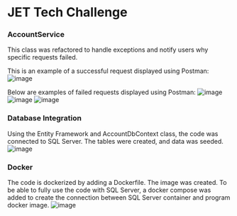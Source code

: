 # JET Tech Challenge
### AccountService
This class was refactored to handle exceptions and notify users why specific requests failed.


This is an example of a successful request displayed using Postman:
![image](https://github.com/user-attachments/assets/f417dbbc-afad-42c0-80c9-05d9501106cf)

Below are examples of failed requests displayed using Postman:
![image](https://github.com/user-attachments/assets/3d88abf4-5f2e-4634-991a-0ba18485b383)
![image](https://github.com/user-attachments/assets/1df267c8-3134-4e83-8b5d-25b28e698868)
![image](https://github.com/user-attachments/assets/83c5052f-f7b4-41a6-b0c2-a6c6007e0d09)

### Database Integration
Using the Entity Framework and AccountDbContext class, the code was connected to SQL Server. The tables were created, and data was seeded.
![image](https://github.com/user-attachments/assets/17e0891d-566c-423d-82ff-9c50cb6473b8)

### Docker
The code is dockerized by adding a Dockerfile. The image was created. To be able to fully use the code with SQL Server, a docker compose was added to create the connection between SQL Server container and program docker image.
![image](https://github.com/user-attachments/assets/fe4511e4-82e9-4dd5-a805-033f90be2882)
